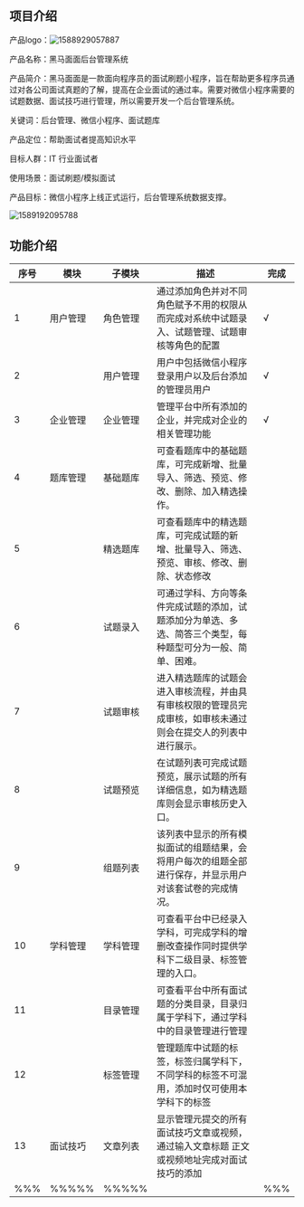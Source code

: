 ## 项目介绍



产品logo：![1588929057887](docs/media/1588929057887.png)

产品名称：黑马面面后台管理系统

产品简介：黑马面面是一款面向程序员的面试刷题小程序，旨在帮助更多程序员通过对各公司面试真题的了解，提高在企业面试的通过率。需要对微信小程序需要的试题数据、面试技巧进行管理，所以需要开发一个后台管理系统。

关键词：后台管理、微信小程序、面试题库

产品定位：帮助面试者提高知识水平

目标人群：IT 行业面试者

使用场景：面试刷题/模拟面试

产品目标：微信小程序上线正式运行，后台管理系统数据支撑。

![1589192095788](docs/media/1589192095788.png)



## 功能介绍

| 序号 | 模块     | 子模块   | 描述                                                         | 完成 |
| ---- | -------- | -------- | ------------------------------------------------------------ | ---- |
| 1    | 用户管理 | 角色管理 | 通过添加角色并对不同角色赋予不用的权限从而完成对系统中试题录入、试题管理、试题审核等角色的配置 | √    |
| 2    |          | 用户管理 | 用户中包括微信小程序登录用户以及后台添加的管理员用户         | √    |
| 3    | 企业管理 | 企业管理 | 管理平台中所有添加的企业，并完成对企业的相关管理功能         | √    |
| 4    | 题库管理 | 基础题库 | 可查看题库中的基础题库，可完成新增、批量导入、筛选、预览、修改、删除、加入精选操作。 |      |
| 5    |          | 精选题库 | 可查看题库中的精选题库，可完成试题的新增、批量导入、筛选、预览、审核、修改、删除、状态修改 |      |
| 6    |          | 试题录入 | 可通过学科、方向等条件完成试题的添加，试题添加分为单选、多选、简答三个类型，每种题型可分为一般、简单、困难。 |      |
| 7    |          | 试题审核 | 进入精选题库的试题会进入审核流程，并由具有审核权限的管理员完成审核，如审核未通过则会在提交人的列表中进行展示。 |      |
| 8    |          | 试题预览 | 在试题列表可完成试题预览，展示试题的所有详细信息，如为精选题库则会显示审核历史入口。 |      |
| 9    |          | 组题列表 | 该列表中显示的所有模拟面试的组题结果，会将用户每次的组题全部进行保存，并显示用户对该套试卷的完成情况。 |      |
| 10   | 学科管理 | 学科管理 | 可查看平台中已经录入学科，可完成学科的增删改查操作同时提供学科下二级目录、标签管理的入口。 |      |
| 11   |          | 目录管理 | 可查看平台中所有面试题的分类目录，目录归属于学科下，通过学科中的目录管理进行管理 |      |
| 12   |          | 标签管理 | 管理题库中试题的标签，标签归属学科下，不同学科的标签不可混用，添加时仅可使用本学科下的标签 |      |
| 13   | 面试技巧 | 文章列表 | 显示管理元提交的所有面试技巧文章或视频，通过输入文章标题 正文或视频地址完成对面试技巧的添加 |      |
| %%%  | %%%%%    | %%%%%    |                                                              | %%%  |